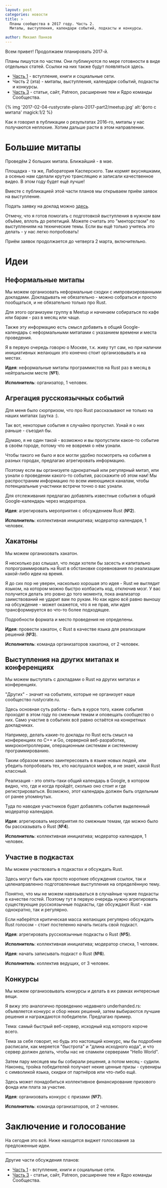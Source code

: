 ```yaml
---
layout: post
categories: новости
title: >
  Планы сообщества в 2017 году. Часть 2.
  Митапы, выступления, календари событий, подкасты и конкурсы.

author: Михаил Панков
---
```


Всем привет! Продолжаем планировать 2017-й.

Планы пишутся по частям. Они публикуются по мере готовности в виде отдельных
статей. Ссылки на них также будут появляться здесь.

* [Часть 1](/%D0%BD%D0%BE%D0%B2%D0%BE%D1%81%D1%82%D0%B8/2017/01/28/rustycrate-plans-2017-part1.html) -
вступление, книги и социальные сети.
* Часть 2 (эта) - митапы, выступления, календари событий, подкасты и конкурсы.
* [Часть 3](/%D0%BD%D0%BE%D0%B2%D0%BE%D1%81%D1%82%D0%B8/2017/02/11/rustycrate-plans-2017-part3.html) -
  cтатьи, сайт, Patreon, расширение тем и Ядро команды Сообщества.

{% img '2017-02-04-rustycrate-plans-2017-part2/meetup.jpg' alt:'фото с митапа' magick:1/2 %}

<!--cut-->

Как я говорил в публикации о результатах 2016-го, митапы у нас получаются
неплохие. Хотим дальше расти в этом направлении.

# Большие митапы

Проведём 2 больших митапа. Ближайший - в мае.

Площадка - та же, Лаборатория Касперского. Там кормят вкусняшками, а осенью нам
сделали крутую трансляцию и записали качественное видео. В этом году будет ещё
лучше!

Вместе с публикацией этой части планов мы открываем приём заявок на выступление.

Подать заявку на доклад можно [здесь](https://goo.gl/forms/NYGa8wr4KVmFZLoH2).

Отмечу, что я готов помогать с подготовкой выступления в нужном вам объёме,
вплоть до репетиций. Можете считать это "менторством" по выступлениям на
технические темы. Если вы ещё только учитесь это делать - у нас легко
попробовать!

Приём заявок продолжается до четверга 2 марта, включительно.

# Идеи

## Неформальные митапы

Мы можем организовать неформальные сходки с импровизированными докладами.
Докладывать не обязательно - можно собраться и просто пообщаться, и не
обязательно только про Rust.

Для этого организуем группу в Meetup и начинаем собираться по кафе или барам -
раз в месяц или чаще.

Также эту информацию есть смысл добавить в общий Google-календарь с
неформальными митапами с указанием времени и места проведения.

Я в первую очередь говорю о Москве, т.к. живу тут сам, но при наличии
инициативных желающих это конечно стоит организовывать и на местах.

**Идея**: неформальные митапы программистов на Rust раз в месяц в нейтральном
месте (**№1**).

**Исполнитель**: организатор, 1 человек.

## Агрегация русскоязычных событий

Для меня было сюрпризом, что про Rust рассказывают не только на наших митапах
(шутка :).

Так вот, некоторые события я случайно пропустил. Узнай я о них раньше - съездил
бы.

Думаю, я не один такой - возможно и вы пропустили какое-то событие в своём
городе, потому что не вовремя о нём узнали.

Чтобы такого не было и все могли удобно посмотреть на события в разных городах,
предлагаю агрегировать информацию.

Поэтому если вы организуете однократный или регулярный митап, или узнали о
проведении какого-то события, расскажите об этом нам! Мы распространим
информацию по всем имеющимся каналам, чтобы потенциальные участники встречи
точно о вас узнали.

Для отслеживания предлагаю добавлять известные события в общий Google-календарь
через модератора.

**Идея**: агрегировать мероприятия с обсуждением Rust (**№2**).

**Исполнитель**: коллективная инициатива; модератор календаря, 1 человек.

## Хакатоны

Мы можем организовать хакатон.

Я несколько раз слышал, что люди хотели бы засесть и капитально
попрограммировать на Rust в обстановке соревнования по реализации какой-либо
идеи на время.

Я до сих пор не уверен, насколько хорошая это идея - Rust не выглядит языком, на
котором можно быстро колбасить код, отключив мозг. У вас получится делать это
ровно до того момента, пока анализатор заимствований не ударит вам по рукам. Но
как идею всё равно выношу на обсуждение - может окажется, что я не прав, или
идея трансформируется во что-то более подходящее.

Подробности формата и место проведения не определены.

**Идея**: провести хакатон, с Rust в качестве языка для реализации решений
(**№3**).

**Исполнитель**: команда организаторов хакатона, от 2 человек.

## Выступления на других митапах и конференциях

Мы можем выступать с докладами о Rust на других митапах и конференциях.

"Других" - значит на событиях, которые не организует наше сообщество
rustycrate.ru.

Здесь основная суть работы - быть в курсе того, какие события проходят в этом
году по смежным темам и оповещать сообщество о них. Само участие в событиях всё
равно остаётся на конкретных докладчиках.

Например, делать какие-то доклады по Rust есть смысл на конференциях по C++ и
Go, серверной веб-разработке, микроконтроллерам, операционным системам и
системному программированию.

Таким образом можно заинтересовать в языке новых людей, или убедить попробовать
тех, кто наслушался мифов, и не знает, какой Rust классный.

Реализация - это опять-таки общий календарь в Google, в котором видно, что, где
и когда пройдёт, сколько оно стоит и где регистрироваться. Возможно, этот
календарь должен быть отдельным от ранее упомянутых.

Туда по наводке участников будет добавлять события выделенный модератор
календаря.

**Идея**: агрегировать мероприятия по смежным темам, где можно было бы
рассказывать о Rust (**№4**).

**Исполнитель**: коллективная инициатива; модератор календаря, 1 человек.

## Участие в подкастах

Мы можем участвовать в подкастах и обсуждать Rust.

Здесь могут быть как просто короткие обсуждения ссылок, так и целенаправленно
подготовленные выступления на определённую тему.

Понятно, что мы не можем навязываться в случайные чужие подкасты в качестве
гостей. Поэтому тут в первую очередь нужно агрегировать существующие
русскоязычные подкасты, где обсуждают Rust - как однократно, так и регулярно.

Если наберётся критическая масса желающих регулярно обсуждать Rust голосом -
стоит постепенно начать писать свой подкаст.

**Идея**: агрегировать русскоязычные подкасты о Rust (**№5**).

**Исполнитель**: коллективная инициатива; модератор списка, 1 человек.

**Идея**: начать записывать подкаст о Rust (**№6**).

**Исполнитель**: коллектив ведущих, от 3 человек.

## Конкурсы

Мы можем организовывать конкурсы и делать в их рамках интересные вещи.

Я вижу это аналогично проведению недавнего underhanded.rs: объявляется конкурс и
сбор неких решений, затем выбираются лучшие решения и награждаются победители.
Предлагаю пример.

Тема: самый быстрый веб-сервер, исходный код которого короче всего.

Тема за себя говорит, но будь это настоящий конкурс, мы бы подробнее расписали,
как меряется "быстрота" и "длина исходного кода", и что сервер должен делать,
чтобы нас не спамили серверами "Hello World".

Затем пару месяцев мы бы собирали решения, а потом месяц - судили. Наконец,
тройка победителей получает некие ценные призы - сувениры с символикой языка,
скидки от партнёров или что-либо ещё.

Здесь может понадобиться коллективное финансирование призового фонда или плата
за участие.

**Идея**: организовать конкурс с призами (**№7**).

**Исполнитель**: команда организаторов, от 2 человек.

# Заключение и голосование

На сегодня это всё. Ниже находится виджет голосования за предложенные идеи.

<center>

<script>(function(e,t,s,n){var o,c,r;e.SMCX=e.SMCX||[],t.getElementById(n)||(o=t.getElementsByTagName(s),c=o[o.length-1],r=t.createElement(s),r.type="text/javascript",r.async=!0,r.id=n,r.src=["https:"===location.protocol?"https://":"http://","widget.surveymonkey.com/collect/website/js/rGEsHdLl13yMsyO_2BaLevS5e9zCE_2Fltud8OWWnbwphs2WWzI5PEGwWNCRqTI5m0So.js"].join(""),c.parentNode.insertBefore(r,c))})(window,document,"script","smcx-sdk");</script>

</center>

<hr/>

Другие части обсуждения планов:

* [Часть 1](/%D0%BD%D0%BE%D0%B2%D0%BE%D1%81%D1%82%D0%B8/2017/01/28/rustycrate-plans-2017-part1.html) -
вступление, книги и социальные сети.
* [Часть 3](/%D0%BD%D0%BE%D0%B2%D0%BE%D1%81%D1%82%D0%B8/2017/02/11/rustycrate-plans-2017-part3.html) -
  cтатьи, сайт, Patreon, расширение тем и Ядро команды Сообщества.
